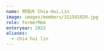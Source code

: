 ```yaml
---
name: 林珈卉 Chia-Hui,Lin 
image: images/members/311581020.jpg 
role: formerMem
enteryear: 2022
aliases:
  - chia hui lin
---
```

